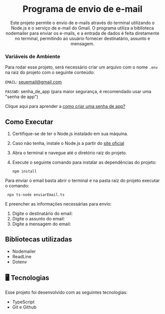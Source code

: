 <h1 align="center"> Programa de envio de e-mail </h1>

<p align="center">
Este projeto permite o envio de e-mails através do terminal utilizando o Node.js e o serviço de e-mail do Gmail. O programa utiliza a biblioteca nodemailer para enviar os e-mails, e a entrada de dados é feita diretamente no terminal, permitindo ao usuário fornecer destinatário, assunto e mensagem.
</p>

### Variáveis de Ambiente

Para rodar esse projeto, será necessário criar um arquivo com o nome `.env` na raiz do projeto com o seguinte conteúdo:

`EMAIL`: seuemail@gmail.com

`PASSWD`: senha_de_app (para maior segurança, é recomendado usar uma "senha de app")

Clique aqui para aprender a <a href="https://support.google.com/accounts/answer/185833?hl=pt-BR" target="_blank">como criar uma senha de app?</a>

## Como Executar

1. Certifique-se de ter o Node.js instalado em sua máquina.
2. Caso não tenha, instale o Node.js a partir do <a href="https://nodejs.org/pt" target="_blank">site oficial</a>
3. Abra o terminal e navegue até o diretório raiz do projeto.
4. Execute o seguinte comando para instalar as dependências do projeto:

    ```
    npm install
    ```

Para enviar o email basta abrir o terminal e na pasta raiz do projeto executar o comando:

   ```
    npx ts-node enviarEmail.ts
  ```

E preencher as informações necessárias para envio:

1. Digite o destinatário do email: 
2. Digite o assunto do email: 
3. Digite a mensagem do email: 
    

## Bibliotecas utilizadas


- Nodemailer
- ReadLine
- Dotenv


## 🖥️ Tecnologias

Esse projeto foi desenvolvido com as seguintes tecnologias:

- TypeScript
- Git e Github